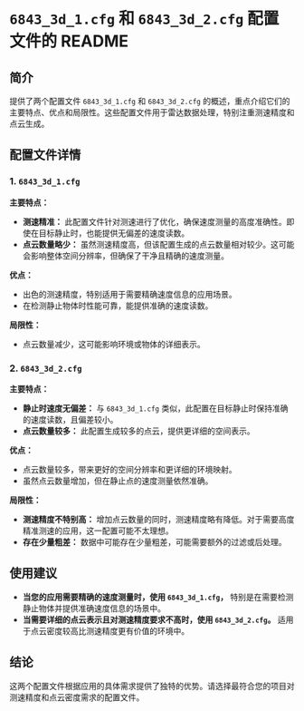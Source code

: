 # `6843_3d_1.cfg` 和 `6843_3d_2.cfg` 配置文件的 README

## 简介

提供了两个配置文件 `6843_3d_1.cfg` 和 `6843_3d_2.cfg` 的概述，重点介绍它们的主要特点、优点和局限性。这些配置文件用于雷达数据处理，特别注重测速精度和点云生成。

## 配置文件详情

### 1. `6843_3d_1.cfg`

**主要特点：**
- **测速精准：** 此配置文件针对测速进行了优化，确保速度测量的高度准确性。即使在目标静止时，也能提供无偏差的速度读数。
- **点云数量略少：** 虽然测速精度高，但该配置生成的点云数量相对较少。这可能会影响整体空间分辨率，但确保了干净且精确的速度测量。

**优点：**
- 出色的测速精度，特别适用于需要精确速度信息的应用场景。
- 在检测静止物体时性能可靠，能提供准确的速度读数。

**局限性：**
- 点云数量减少，这可能影响环境或物体的详细表示。

### 2. `6843_3d_2.cfg`

**主要特点：**
- **静止时速度无偏差：** 与 `6843_3d_1.cfg` 类似，此配置在目标静止时保持准确的速度读数，且偏差较小。
- **点云数量较多：** 此配置生成较多的点云，提供更详细的空间表示。

**优点：**
- 点云数量较多，带来更好的空间分辨率和更详细的环境映射。
- 虽然点云数量增加，但在静止点的速度测量依然准确。

**局限性：**
- **测速精度不特别高：** 增加点云数量的同时，测速精度略有降低。对于需要高度精准测速的应用，这一配置可能不太理想。
- **存在少量粗差：** 数据中可能存在少量粗差，可能需要额外的过滤或后处理。

## 使用建议

- **当您的应用需要精确的速度测量时，使用 `6843_3d_1.cfg`，** 特别是在需要检测静止物体并提供准确速度信息的场景中。
- **当需要详细的点云表示且对测速精度要求不高时，使用 `6843_3d_2.cfg`。** 适用于点云密度较高比测速精度更有价值的环境中。

## 结论

这两个配置文件根据应用的具体需求提供了独特的优势。请选择最符合您的项目对测速精度和点云密度需求的配置文件。

